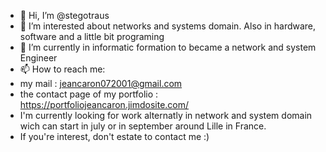 - 👋 Hi, I’m @stegotraus
- 👀 I’m interested about networks and systems domain. Also in hardware, software and a little bit programing
- 🌱 I’m currently in informatic formation to became a network and system Engineer
- 📫 How to reach me:
-   my mail : jeancaron072001@gmail.com
-   the contact page of my portfolio : https://portfoliojeancaron.jimdosite.com/
- I'm currently looking for work alternatly in network and system domain wich can start in july or in september around Lille in France.
- If you're interest, don't estate to contact me :)
<!---
stegotraus/stegotraus is a ✨ special ✨ repository because its `README.md` (this file) appears on your GitHub profile.
You can click the Preview link to take a look at your changes.
--->
